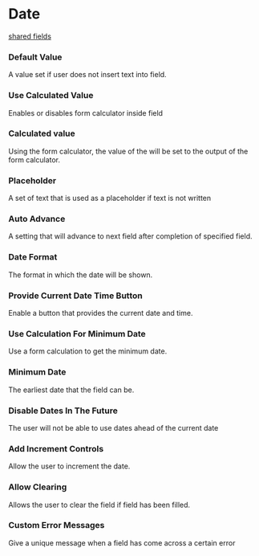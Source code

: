 # Date
[shared fields](/shared-inspector-components.md ':include')

### Default Value
A value set if user does not insert text into field.

### Use Calculated Value
Enables or disables form calculator inside field
### Calculated value
Using the form calculator, the value of the will be set to the output of the form calculator.
### Placeholder
A set of text that is used as a placeholder if text is not written

### Auto Advance
A setting that will advance to next field after completion of specified field.

### Date Format
The format in which the date will be shown.

### Provide Current Date Time Button
Enable a button that provides the current date and time.

### Use Calculation For Minimum Date
Use a form calculation to get the minimum date.

### Minimum Date
The earliest date that the field can be.

### Disable Dates In The Future
The user will not be able to use dates ahead of the current date

### Add Increment Controls
Allow the user to increment the date.

### Allow Clearing 
Allows the user to clear the field if field has been filled.

### Custom Error Messages
Give a unique message when a field has come across a certain error


